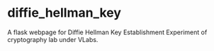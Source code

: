 # diffie_hellman_key
A flask webpage for Diffie Hellman Key Establishment Experiment of cryptography lab under VLabs.
